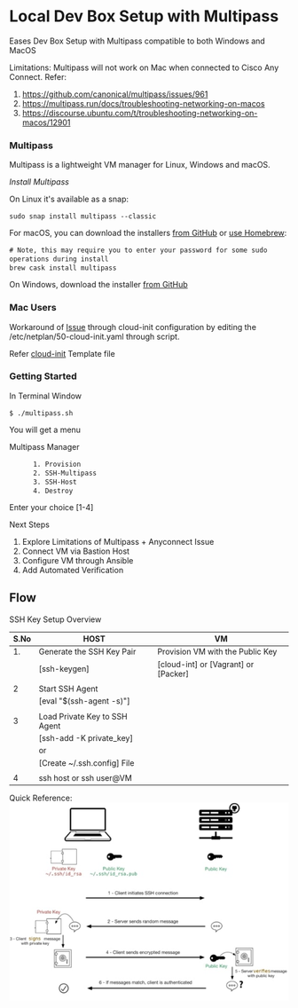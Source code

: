 # Local Dev Box Setup with Multipass 

Eases Dev Box Setup with Multipass compatible to both Windows and MacOS

Limitations: 
Multipass will not work on Mac when connected to Cisco Any Connect. 
Refer:
1. https://github.com/canonical/multipass/issues/961
2. https://multipass.run/docs/troubleshooting-networking-on-macos
3. https://discourse.ubuntu.com/t/troubleshooting-networking-on-macos/12901



### Multipass

Multipass is a lightweight VM manager for Linux, Windows and macOS. 

*Install Multipass*

On Linux it's available as a snap:

```
sudo snap install multipass --classic
```

For macOS, you can download the installers [from GitHub](https://github.com/canonical/multipass/releases) or [use Homebrew](https://github.com/Homebrew/brew):

```
# Note, this may require you to enter your password for some sudo operations during install
brew cask install multipass
```

On Windows, download the installer [from GitHub](https://github.com/canonical/multipass/releases)

### Mac Users
Workaround of [Issue](https://discourse.ubuntu.com/t/troubleshooting-networking-on-macos/12901) 
through cloud-init configuration by editing the /etc/netplan/50-cloud-init.yaml through script.

Refer [cloud-init](config/cloud-init-template.yaml) Template file

### Getting Started
In Terminal Window

```SHELL
$ ./multipass.sh
```

You will get a menu 

  Multipass Manager   
  
          1. Provision                  
          2. SSH-Multipass                  
          3. SSH-Host                   
          4. Destroy

 Enter your choice [1-4] 

 Next Steps 
 1. Explore Limitations of Multipass + Anyconnect Issue
 2. Connect VM via Bastion Host
 3. Configure VM through Ansible
 4. Add Automated Verification

 ## Flow 

SSH Key Setup Overview 

| S.No | HOST                          | VM                                   |
|------|-------------------------------|--------------------------------------|
| 1.   | Generate the SSH Key Pair     | Provision VM with the Public Key     |
|      | [ssh-keygen]                  | [cloud-int] or [Vagrant] or [Packer] |
|      |                               |                                      |
| 2    | Start SSH Agent               |                                      |
|      | [eval "$(ssh-agent -s)"]      |                                      |
|      |                               |                                      |
| 3    | Load Private Key to SSH Agent |                                      |
|      | [ssh-add -K private_key]      |                                      |
|      | or                            |                                      |
|      | [Create ~/.ssh.config] File   |                                      |
|      |                               |                                      |
| 4    | ssh host or ssh user@VM       |                                      |

Quick Reference: 
![alt text](docs/images/ssh_connection_explained.jpg "Quick Reference")
